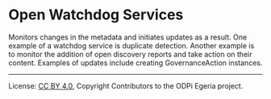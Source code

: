 <!-- SPDX-License-Identifier: CC-BY-4.0 -->
<!-- Copyright Contributors to the ODPi Egeria project. -->

# Open Watchdog Services

Monitors changes in the metadata and initiates updates as a result.  One example of a
watchdog service is duplicate detection. Another example is to monitor the addition of
open discovery reports and take action on their content.  Examples of updates include
creating GovernanceAction instances.






----
License: [CC BY 4.0](https://creativecommons.org/licenses/by/4.0/),
Copyright Contributors to the ODPi Egeria project.